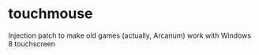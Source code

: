 touchmouse
==========

Injection patch to make old games (actually, Arcanum) work with Windows 8 touchscreen
